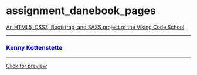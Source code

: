 # assignment_danebook_pages

[An HTML5, CSS3, Bootstrap, and SASS project of the Viking Code School](http://www.vikingcodeschool.com)

<hr>
<h3 style="color: blue">Kenny Kottenstette</h3>
<hr>

<p><a href="http://htmlpreview.github.io/?https://github.com/kotten1/project_danebook_pages/blob/master/about.html">Click for preview</a></p>


